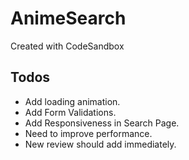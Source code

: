 # AnimeSearch
Created with CodeSandbox


## Todos
  - Add loading animation.
  - Add Form Validations.
  - Add Responsiveness in Search Page.
  - Need to improve performance.
  - New review should add immediately.
